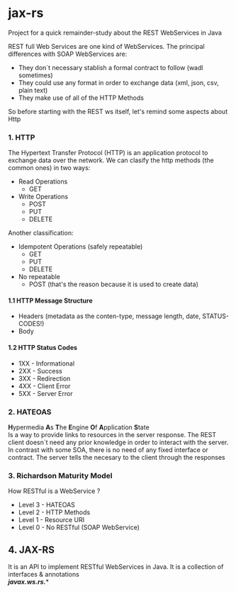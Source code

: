 # jax-rs
Project for a quick remainder-study about the REST WebServices in Java

REST full Web Services are one kind of WebServices. The principal differences with SOAP WebServices are:

* They don`t necessary stablish a formal contract to follow (wadl sometimes)
* They could use any format in order to exchange data (xml, json, csv, plain text)
* They make use of all of the HTTP Methods

So before starting with the REST ws itself, let's remind some aspects about Http

### 1. HTTP
The Hypertext Transfer Protocol (HTTP) is an application protocol to exchange data over the network. 
We can clasify the http methods (the common ones) in two ways:

- Read Operations
  - GET
- Write Operations
  - POST
  - PUT
  - DELETE
  
 Another classification:
 
- Idempotent Operations (safely repeatable)
  - GET
  - PUT
  - DELETE
- No repeatable
  - POST (that's the reason because it is used to create data)
  
 #### 1.1 HTTP Message Structure
 - Headers (metadata as the conten-type, message length, date, STATUS-CODES!)
 - Body

 #### 1.2 HTTP Status Codes
 - 1XX - Informational
 - 2XX - Success
 - 3XX - Redirection
 - 4XX - Client Error
 - 5XX - Server Error
 
### 2. HATEOAS
**H**ypermedia **A**s **T**he **E**ngine **O**f **A**pplication **S**tate <br/>
Is a way to provide links to resources in the server response. The REST client doesn´t need any prior knowledge in order to interact with the server. In contrast with some SOA, there is no need of any fixed interface or contract. The server tells the necesary to the client through the responses
 
### 3. Richardson Maturity Model
How RESTful is a WebService ? <br/>
- Level 3 - HATEOAS
- Level 2 - HTTP Methods
- Level 1 - Resource URI
- Level 0 - No RESTful (SOAP WebService)

## 4. JAX-RS
It is an API to implement RESTful WebServices in Java. It is a collection of interfaces & annotations <br/>
***javax.ws.rs.****
 
   
  
